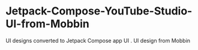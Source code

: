 # Jetpack-Compose-YouTube-Studio-UI-from-Mobbin
UI designs converted to Jetpack Compose app UI . UI design from Mobbin
